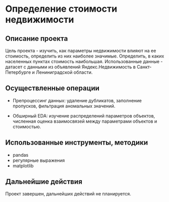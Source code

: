 # Определение стоимости недвижимости

## Описание проекта

Цель проекта - изучить, как параметры недвижимости влияют на ее стоимость, определить из них наиболее значимые. Определить, в каких населенных пунктах стоимость наибольшая. Использованные данные - датасет с данными из объявлений Яндекс.Недвижимость в Санкт-Петербурге и Лениниградской области.

## Осуществленные операции

* Препроцессинг данных: удаление дубликатов, заполнение пропусков, фильтрация аномальных значений.

* Обширный EDA: изучение распределений параметров объектов, численная оценка взаимосвязей между параметрами объектов и стоимостью.

## Использованные инструменты, методики

* pandas
* регулярные выражения
* matplotlib

## Дальнейшие действия

Проект завершен, дальнейших действий не планируется.
